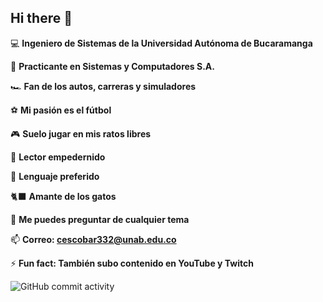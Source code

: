 ## Hi there 👋

💻 **Ingeniero de Sistemas de la Universidad Autónoma de Bucaramanga**

📝 **Practicante en Sistemas y Computadores S.A.**

🏎️ **Fan de los autos, carreras y simuladores**

⚽ **Mi pasión es el fútbol**

🎮 **Suelo jugar en mis ratos libres**

📖 **Lector empedernido**

🐍 **Lenguaje preferido**

🐈‍⬛ **Amante de los gatos**

💬 **Me puedes preguntar de cualquier tema**

📫 **Correo: cescobar332@unab.edu.co**

⚡ **Fun fact: También subo contenido en YouTube y Twitch**

![GitHub commit activity](https://img.shields.io/github/commit-activity/t/Cescobar332/Cescobar332)

<!--
**Cescobar332/Cescobar332** is a ✨ _special_ ✨ repository because its `README.md` (this file) appears on your GitHub profile.

Here are some ideas to get you started:

- 🔭 I’m currently working on ...
- 🌱 I’m currently learning ...
- 👯 I’m looking to collaborate on ...
- 🤔 I’m looking for help with ...
- 💬 Ask me about ...
- 📫 How to reach me: ...
- 😄 Pronouns: ...
- ⚡ Fun fact: ...
-->
